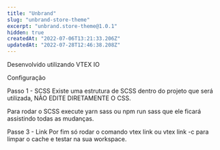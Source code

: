```yaml
---
title: "Unbrand"
slug: "unbrand-store-theme"
excerpt: "unbrand.store-theme@1.0.1"
hidden: true
createdAt: "2022-07-06T13:21:33.206Z"
updatedAt: "2022-07-28T12:46:38.208Z"
---
```

Desenvolvido utilizando VTEX IO

Configuração

Passo 1 - SCSS
Existe uma estrutura de SCSS dentro do projeto que será utilizada, NÃO EDITE DIRETAMENTE O CSS.

Para rodar o SCSS execute yarn sass ou npm run sass que ele ficará assistindo todas as mudanças.

Passe 3 - Link
Por fim só rodar o comando vtex link ou vtex link -c para limpar o cache e testar na sua workspace.